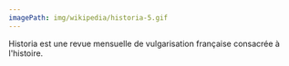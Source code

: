 ```yaml
---
imagePath: img/wikipedia/historia-5.gif
---
```


Historia est une revue mensuelle de vulgarisation française consacrée à l'histoire.
